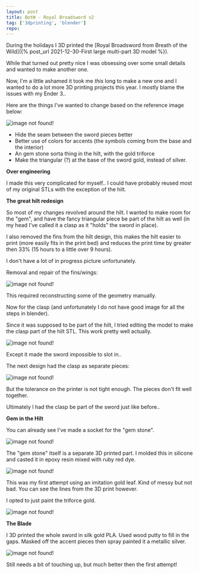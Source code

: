 ```yaml
---
layout: post
title: BotW - Royal Broadsword v2
tag: ['3dprinting', 'blender']
repo: 
---
```


During the holidays I 3D printed the [Royal Broadsword from Breath of the Wild]({% post_url 2021-12-30-First large multi-part 3D model %}).

While that turned out pretty nice I was obsessing over some small details and wanted to make another one.

Now, I'm a little ashamed it took me *this* long to make a new one and I wanted to do a lot more 3D printing projects this year. I mostly blame the issues with my Ender 3..

Here are the things I've wanted to change based on the reference image below:

![image not found!](/assets/2021/12/30/ref.png)

* Hide the seam between the sword pieces better
* Better use of colors for accents (the symbols coming from the base and the interior)
* An gem stone sorta thing in the hilt, with the gold triforce
* Make the triangular (?) at the base of the sword gold, instead of silver.

**Over engineering**

I made this very complicated for myself.. I could have probably reused most of my original STLs with the exception of the hilt.


**The great hilt redesign**

So most of my changes revolved around the hilt. I wanted to make room for the "gem", and have the fancy triangular piece be part of the hilt as well (in my head I've called it a clasp as it "holds" the sword in place).

I also removed the fins from the hilt design, this makes the hilt easier to print (more easily fits in the print bed) and reduces the print time by greater then 33% (15 hours to a little over 9 hours).

I don't have a lot of in progress picture unfortunately.

Removal and repair of the fins/wings:

![image not found!](/assets/2022/08/31/repair.png)

This required reconstructing some of the geometry manually.

Now for the clasp (and unfortunately I do not have good image for all the steps in blender).

Since it was supposed to be part of the hilt, I tried editing the model to make the clasp part of the hilt STL. This work pretty well actually.

![image not found!](/assets/2022/08/31/hilt1.jpg)

Except it made the sword impossible to slot in..

The next design had the clasp as separate pieces:

![image not found!](/assets/2022/08/31/hilt2.jpg)

But the tolerance on the printer is not tight enough. The pieces don't fit well together.

Ultimately I had the clasp be part of the sword just like before..

**Gem in the Hilt**

You can already see I've made a socket for the "gem stone".

![image not found!](/assets/2022/08/31/hilt-socket.png)

The "gem stone" itself is a separate 3D printed part. I molded this in silicone and casted it in epoxy resin mixed with ruby red dye.

![image not found!](/assets/2022/08/31/gem1.jpg)

This was my first attempt using an imitation gold leaf. Kind of messy but not bad. You can see the lines from the 3D print however.

I opted to just paint the triforce gold.

![image not found!](/assets/2022/08/31/hilt-final.jpg)

**The Blade**

I 3D printed the whole sword in silk gold PLA. Used wood putty to fill in the gaps. Masked off the accent pieces then spray painted it a metallic silver.

![image not found!](/assets/2022/08/31/final.jpg)

Still needs a bit of touching up, but much better then the first attempt!
